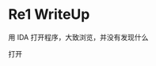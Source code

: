 # Re1 WriteUp
用 IDA 打开程序，大致浏览，并没有发现什么

打开
<!--stackedit_data:
eyJoaXN0b3J5IjpbMTIwOTYxNTM2LDU1MjMxNjYyNV19
-->
